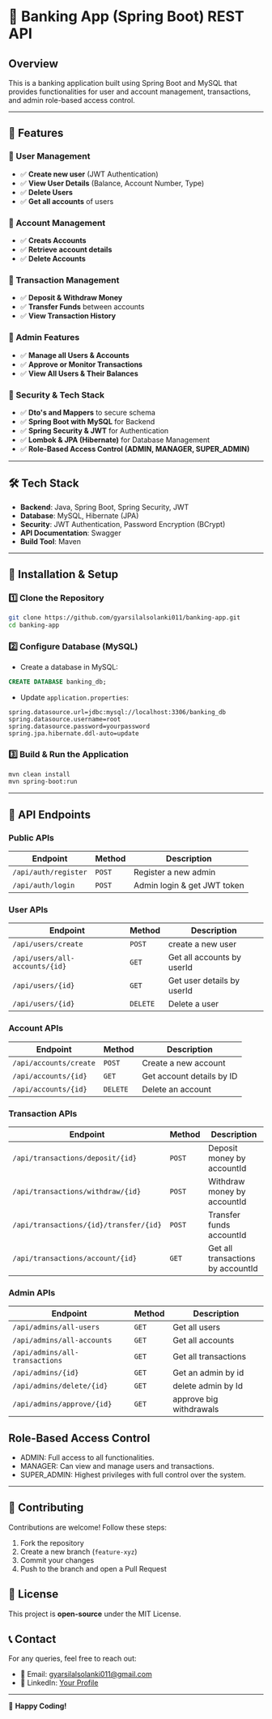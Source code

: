 # 🏦 Banking App (Spring Boot) REST API

## Overview

This is a banking application built using Spring Boot and MySQL that provides functionalities for user and account management, transactions, and admin role-based access control.

---

## 🚀 Features

### 🔹 User Management
- ✅ **Create new user** (JWT Authentication)
- ✅ **View User Details** (Balance, Account Number, Type)
- ✅ **Delete Users**
- ✅ **Get all accounts** of users

### 🔹 Account Management
- ✅ **Creats Accounts**
- ✅ **Retrieve account details**
- ✅ **Delete Accounts**

### 🔹 Transaction Management
- ✅ **Deposit & Withdraw Money**
- ✅ **Transfer Funds** between accounts
- ✅ **View Transaction History**

### 🔹 Admin Features
- ✅ **Manage all Users & Accounts**
- ✅ **Approve or Monitor Transactions**
- ✅ **View All Users & Their Balances**

### 🔹 Security & Tech Stack
- ✅ **Dto's and Mappers** to secure schema
- ✅ **Spring Boot with MySQL** for Backend
- ✅ **Spring Security & JWT** for Authentication
- ✅ **Lombok & JPA (Hibernate)** for Database Management
- ✅ **Role-Based Access Control (ADMIN, MANAGER, SUPER_ADMIN)**

---

## 🛠️ Tech Stack

- **Backend**: Java, Spring Boot, Spring Security, JWT
- **Database**: MySQL, Hibernate (JPA)
- **Security**: JWT Authentication, Password Encryption (BCrypt)
- **API Documentation**: Swagger
- **Build Tool**: Maven

---

## 📌 Installation & Setup

### 1️⃣ Clone the Repository
```sh
git clone https://github.com/gyarsilalsolanki011/banking-app.git
cd banking-app
```

### 2️⃣ Configure Database (MySQL)
- Create a database in MySQL:
```sql
CREATE DATABASE banking_db;
```
- Update `application.properties`:
```properties
spring.datasource.url=jdbc:mysql://localhost:3306/banking_db
spring.datasource.username=root
spring.datasource.password=yourpassword
spring.jpa.hibernate.ddl-auto=update
```

### 3️⃣ Build & Run the Application
```sh
mvn clean install
mvn spring-boot:run
```

---

## 🔗 API Endpoints

### **Public APIs**
| Endpoint | Method | Description |
|----------|--------|-------------|
| `/api/auth/register` | `POST` | Register a new admin |
| `/api/auth/login` | `POST` | Admin login & get JWT token |

### **User APIs**
| Endpoint | Method | Description |
|----------|--------|-------------|
| `/api/users/create` | `POST` | create a new user |
| `/api/users/all-accounts/{id}` | `GET` | Get all accounts by userId |
| `/api/users/{id}` | `GET` | Get user details by userId |
| `/api/users/{id}` | `DELETE` | Delete a user |

### **Account APIs**
| Endpoint | Method | Description |
|----------|--------|-------------|
| `/api/accounts/create` | `POST` | Create a new account |
| `/api/accounts/{id}` | `GET` | Get account details by ID |
| `/api/accounts/{id}` | `DELETE` | Delete an account |


### **Transaction APIs**
| Endpoint | Method | Description |
|----------|--------|-------------|
| `/api/transactions/deposit/{id}` | `POST` | Deposit money by accountId |
| `/api/transactions/withdraw/{id}` | `POST` | Withdraw money by accountId |
| `/api/transactions/{id}/transfer/{id}` | `POST` | Transfer funds accountId |
| `/api/transactions/account/{id}` | `GET` | Get all transactions by accountId |

### **Admin APIs**
| Endpoint | Method | Description |
|----------|--------|-------------|
| `/api/admins/all-users` | `GET` | Get all users |
| `/api/admins/all-accounts` | `GET` | Get all accounts |
| `/api/admins/all-transactions` | `GET` | Get all transactions |
| `/api/admins/{id}` | `GET` | Get an admin by id |
| `/api/admins/delete/{id}` | `GET` | delete admin by Id |
| `/api/admins/approve/{id}` | `GET` | approve big withdrawals |

## Role-Based Access Control
- ADMIN: Full access to all functionalities.
- MANAGER: Can view and manage users and transactions.
- SUPER_ADMIN: Highest privileges with full control over the system.

---

## 🤝 Contributing
Contributions are welcome! Follow these steps:
1. Fork the repository
2. Create a new branch (`feature-xyz`)
3. Commit your changes
4. Push to the branch and open a Pull Request


## 📜 License
This project is **open-source** under the MIT License.


## 📞 Contact
For any queries, feel free to reach out:
- 📧 Email: gyarsilalsolanki011@gmail.com
- 🔗 LinkedIn: [Your Profile](https://linkedin.com/in/gyarsilalsolanki)

---

🚀 **Happy Coding!**

